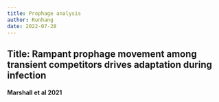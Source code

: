 ```yaml
---
title: Prophage analysis
author: Runhang 
date: 2022-07-28  
---
```


## Title: Rampant prophage movement among transient competitors drives adaptation during infection 
#### Marshall et al 2021
